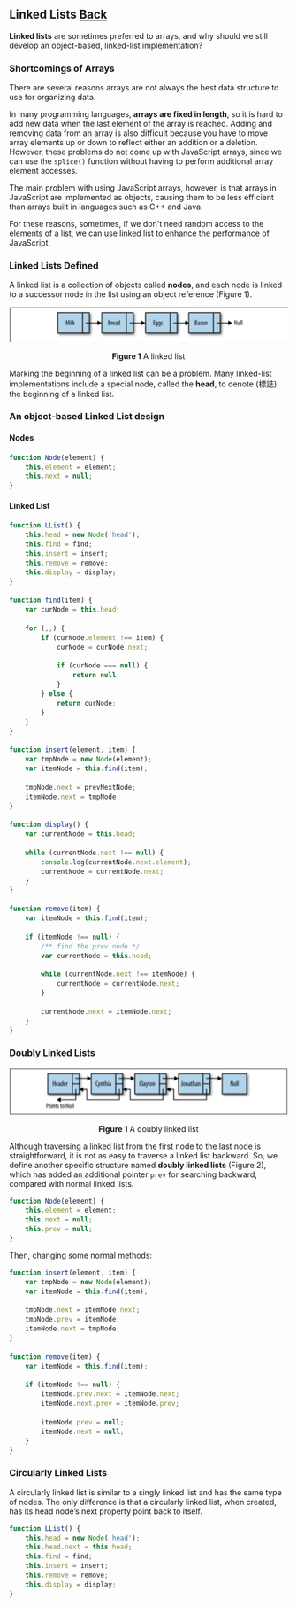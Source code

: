 ## Linked Lists [Back](./../data_structure.md)

**Linked lists** are sometimes preferred to arrays, and why should we still develop an object-based, linked-list implementation?

### Shortcomings of Arrays

There are several reasons arrays are not always the best data structure to use for organizing data.

In many programming languages, **arrays are fixed in length**, so it is hard to add new data when the last element of the array is reached. Adding and removing data from an array is also difficult because you have to move array elements up or down to reflect either an addition or a deletion. However, these problems do not come up with JavaScript arrays, since we can use the `splice()` function without having to perform additional array element accesses. 

The main problem with using JavaScript arrays, however, is that arrays in JavaScript are implemented as objects, causing them to be less efficient than arrays built in languages such as C++ and Java.

For these reasons, sometimes, if we don't need random access to the elements of a list, we can use linked list to enhance the performance of JavaScript.

### Linked Lists Defined

A linked list is a collection of objects called **nodes**, and each node is linked to a successor node in the list using an object reference (Figure 1).

<p align="center">
    <img src="./linked_list.png" title="a linked list" alt="a linked list" />
</p>

<p align="center">
    <strong>Figure 1</strong> A linked list
</p>

Marking the beginning of a linked list can be a problem. Many linked-list implementations include a special node, called the **head**, to denote (標誌) the beginning of a linked list. 

### An object-based Linked List design

#### Nodes

```js
function Node(element) {
    this.element = element;
    this.next = null;
}
```

#### Linked List

```js
function LList() {
    this.head = new Node('head');
    this.find = find;
    this.insert = insert;
    this.remove = remove;
    this.display = display;
}

function find(item) {
    var curNode = this.head;
    
    for (;;) {
        if (curNode.element !== item) {
            curNode = curNode.next;
            
            if (curNode === null) {
                return null;
            }
        } else {
            return curNode;
        }
    }
}

function insert(element, item) {
    var tmpNode = new Node(element);
    var itemNode = this.find(item);
    
    tmpNode.next = prevNextNode;
    itemNode.next = tmpNode;
}

function display() {
    var currentNode = this.head;
    
    while (currentNode.next !== null) {
        console.log(currentNode.next.element);
        currentNode = currentNode.next;
    }
}

function remove(item) {
    var itemNode = this.find(item);
    
    if (itemNode !== null) {
        /** find the prev node */
        var currentNode = this.head;
        
        while (currentNode.next !== itemNode) {
            currentNode = currentNode.next;
        }
        
        currentNode.next = itemNode.next;
    }
}
```

### Doubly Linked Lists


<p align="center">
    <img src="./doubly_linked_lists.png" title="a doubly linked list" alt="a doubly linked list" />
</p>

<p align="center">
    <strong>Figure 1</strong> A doubly linked list
</p>

Although traversing a linked list from the first node to the last node is straightforward, it is not as easy to traverse a linked list backward. So, we define another specific structure named **doubly linked lists** (Figure 2), which has added an additional pointer `prev` for searching backward, compared with normal linked lists.

```js
function Node(element) {
    this.element = element;
    this.next = null;
    this.prev = null;
}
```

Then, changing some normal methods:

```js
function insert(element, item) {
    var tmpNode = new Node(element);
    var itemNode = this.find(item);
 
    tmpNode.next = itemNode.next;
    tmpNode.prev = itemNode;
    itemNode.next = tmpNode;
}

function remove(item) {
    var itemNode = this.find(item);
    
    if (itemNode !== null) {
        itemNode.prev.next = itemNode.next;
        itemNode.next.prev = itemNode.prev;
        
        itemNode.prev = null;
        itemNode.next = null;
    }
}
```

### Circularly Linked Lists

A circularly linked list is similar to a singly linked list and has the same type of nodes. The only difference is that a circularly linked list, when created, has its head node’s next property point back to itself.

```js
function LList() {
    this.head = new Node('head');
    this.head.next = this.head;
    this.find = find;
    this.insert = insert;
    this.remove = remove;
    this.display = display;
}
```
